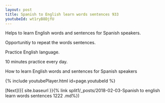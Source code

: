 ```yaml
---
layout: post
title: Spanish to English learn words sentences 933 
youtubeId: wt1ryB8DjfU
---
```

 
 
Helps to learn English words and sentences for Spanish speakers.

Opportunitiy to repeat the words sentences. 

Practice English language. 
 
10 minutes practice every day. 
 
How to learn English words and sentences for Spanish speakers 
 
{% include youtubePlayer.html id=page.youtubeId %}
 
 
[Next]({{ site.baseurl }}{% link  split1/_posts/2018-02-03-Spanish to english learn words sentences 1222 .md%})
 

